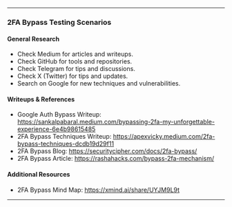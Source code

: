 
---

### **2FA Bypass Testing Scenarios**

#### **General Research**
- Check Medium for articles and writeups.
- Check GitHub for tools and repositories.
- Check Telegram for tips and discussions.
- Check X (Twitter) for tips and updates.
- Search on Google for new techniques and vulnerabilities.

#### **Writeups & References**
- Google Auth Bypass Writeup: https://sankalpabaral.medium.com/bypassing-2fa-my-unforgettable-experience-6e4b98615485
- 2FA Bypass Techniques Writeup: https://apexvicky.medium.com/2fa-bypass-techniques-dcdb19d29f11
- 2FA Bypass Blog: https://securitycipher.com/docs/2fa-bypass/
- 2FA Bypass Article: https://rashahacks.com/bypass-2fa-mechanism/

#### **Additional Resources**
- 2FA Bypass Mind Map: https://xmind.ai/share/UYJM9L9t

---


